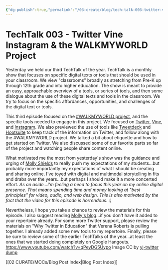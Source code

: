 ```yaml
---
{"dg-publish":true,"permalink":"/03-create/blog/tech-talk-003-twitter-vine-instagram-and-the-walkmyworld-project/","title":"TechTalk 003 - Twitter, Vine, Instagram, & the #WALKMYWORLD Project","tags":["instagram","techtalk","twitter","vine","walkmyworld"]}
---
```


# TechTalk 003 - Twitter Vine Instagram & the WALKMYWORLD Project

Yesterday we held our third TechTalk of the year. TechTalk is a monthly show that focuses on specific digital texts or tools that should be used in your classroom. We view "classrooms" broadly as stretching from Pre-K up through 12th grade and into higher education. The show is meant to provide an easy, approachable overview of a tools, or series of tools, and then some dialogue about the use of these digital texts and tools in the classroom. We try to focus on the specific affordances, opportunities, and challenges of the digital text or tools.

This third episode focused on the [#WALKMYWORLD project](http://wiobyrne.com/tag/walkmyworld/), and the specific tools needed to engage in this project. We focused on [Twitter](https://twitter.com/), [Vine](https://vine.co/), and [Instagram](http://instagram.com/). We also previewed the use of tools like [Tweetdeck](https://about.twitter.com/products/tweetdeck) and [Hootsuite](https://hootsuite.com/) to keep track of the information on Twitter, and follow along with the #WALKMYWORLD project. We talked a bit about etiquette and how to get started on Twitter. We also discussed some of our favorite parts so far of the project and watching people share content online.

What motivated me the most from yesterday's show was the guidance and urging of [Molly Shields](https://twitter.com/ShieldsMolly) to really push my expectations of my students...but probably more importantly my expectations of what I should be creating and sharing online. I've toyed with digital and multimodal storytelling in fits and drabs over the years...but perhaps I should make it a more concerted effort. _As an aside...I'm feeling a need to focus this year on my online digital presence. That means spending time and money looking at "best principles" for video, audio, and web design. This is also motivated by the fact that the video for this episode is horrendous. :)_

Nevertheless, I hope you take a chance to review the materials for this episode. I also suggest reading [Molly's blog](http://technoliteracy.org/)...if you don't have it added to your repertoire already. For some more Twitter support, please review the materials on "Why Twitter in Education" that Verena Roberts is pulling together. I already added some new tools to my repertoire. Finally, please be sure to review some of the earlier TechTalks of the year...at least the ones that we started doing completely on Google Hangouts. https://www.youtube.com/watch?v=qPeyDG5Uypo Image CC by [yj-twitter dump](http://www.deviantart.com/art/yj-twitter-dump-202273264)

[[02 CURATE/MOCs/Blog Post Index\|Blog Post Index]]